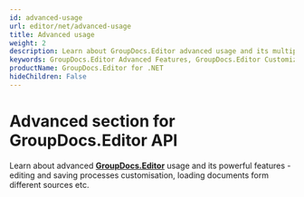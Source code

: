```yaml
---
id: advanced-usage
url: editor/net/advanced-usage
title: Advanced usage
weight: 2
description: Learn about GroupDocs.Editor advanced usage and its multiple powerful features like enabling font extraction, specifying document locale, memory usage optimisation etc.
keywords: GroupDocs.Editor Advanced Features, GroupDocs.Editor Customization, GroupDocs.Editor Advanced Features C#
productName: GroupDocs.Editor for .NET
hideChildren: False
---
```

# Advanced section for GroupDocs.Editor API

Learn about advanced [**GroupDocs.Editor**](https://products.groupdocs.com/editor/net) usage and its powerful features - editing and saving processes customisation, loading documents form different sources etc.

